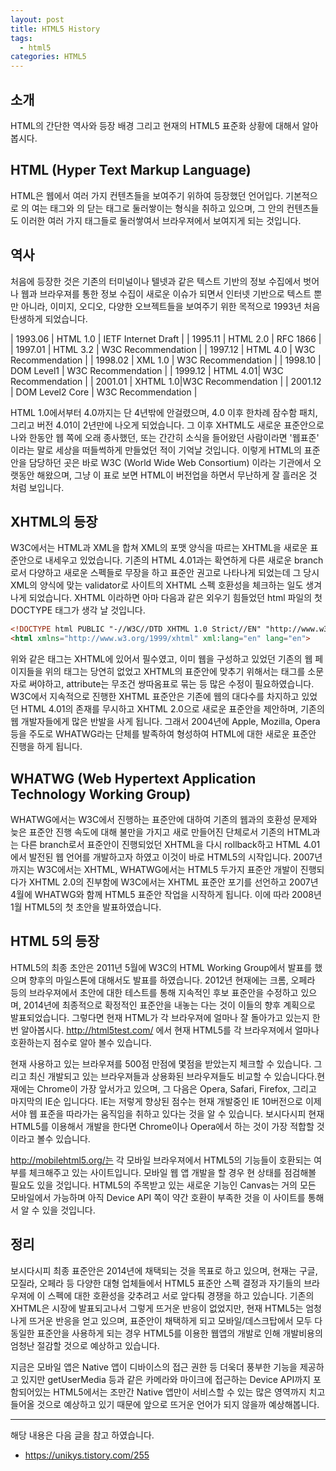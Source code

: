 ```yaml
---
layout: post
title: HTML5 History
tags:
  - html5
categories: HTML5
---
```


## 소개
HTML의 간단한 역사와 등장 배경 그리고 현재의 HTML5 표준화 상황에 대해서 알아봅시다.

## HTML (Hyper Text Markup Language)
HTML은 웹에서 여러 가지 컨텐츠들을 보여주기 위하여 등장했던 언어입다. 기본적으로 <html>의 여는 태그와 </html>의 닫는 태그로 둘러쌓이는 형식을 취하고 있으며, 그 안의 컨텐츠들도 이러한 여러 가지 태그들로 둘러쌓여서 브라우져에서 보여지게 되는 것입니다.

## 역사
처음에 등장한 것은 기존의 터미널이나 텔넷과 같은 텍스트 기반의 정보 수집에서 벗어나 웹과 브라우져를 통한 정보 수집이 새로운 이슈가 되면서 인터넷 기반으로 텍스트 뿐만 아니라, 이미지, 오디오, 다양한 오브젝트들을 보여주기 위한 목적으로 1993년 처음 탄생하게 되었습니다.

| 1993.06 | HTML 1.0 | IETF Internet Draft |
| 1995.11 | HTML 2.0 | RFC 1866 |
| 1997.01	| HTML 3.2 | W3C Recommendation |
| 1997.12 | HTML 4.0 | W3C Recommendation |
| 1998.02	| XML 1.0  | W3C Recommendation |
| 1998.10	| DOM Level1 | W3C Recommendation |
| 1999.12	| HTML 4.01| W3C Recommendation |
| 2001.01	| XHTML 1.0|W3C Recommendation |
| 2001.12	| DOM Level2 Core | W3C Recommendation |

HTML 1.0에서부터 4.0까지는 단 4년밖에 안걸렸으며, 4.0 이후 한차례 잠수함 패치, 그리고 버전 4.01이 2년만에 나오게 되었습니다. 그 이후 XHTML도 새로운 표준안으로 나와 한동안 웹 쪽에 오래 종사했던, 또는 간간히 소식을 들어왔던 사람이라면 '웹표준' 이라는 말로 세상을 떠들썩하게 만들었던 적이 기억날 것입니다. 이렇게 HTML의 표준안을 담당하던 곳은 바로 W3C (World Wide Web Consortium) 이라는 기관에서 오랫동안 해왔으며, 그냥 이 표로 보면 HTML이 버전업을 하면서 무난하게 잘 흘러온 것 처럼 보입니다.

## XHTML의 등장
W3C에서는 HTML과 XML을 합쳐 XML의 포맷 양식을 따르는 XHTML을 새로운 표준안으로 내세우고 있었습니다. 기존의 HTML 4.01과는 확연하게 다른 새로운 branch로서 다양하고 새로운 스펙들로 무장을 하고 표준안 권고로 나타나게 되었는데 그 당시 XML의 양식에 맞는 validator로 사이트의 XHTML 스펙 호환성을 체크하는 일도 생겨나게 되었습니다. XHTML 이라하면 아마 다음과 같은 외우기 힘들었던 html 파일의 첫 DOCTYPE 태그가 생각 날 것입니다.

```html
<!DOCTYPE html PUBLIC "-//W3C//DTD XHTML 1.0 Strict//EN" "http://www.w3.org/TR/xhtml1/DTD/xhtml1-strict.dtd">
<html xmlns="http://www.w3.org/1999/xhtml" xml:lang="en" lang="en">
```

위와 같은 태그는 XHTML에 있어서 필수였고, 이미 웹을 구성하고 있었던 기존의 웹 페이지들을 위의 태그는 당연히 없었고 XHTML의 표준안에 맞추기 위해서는 태그를 소문자로 써야하고, attribute는 무조건 쌍따옴표로 묶는 등 많은 수정이 필요하였습니다. W3C에서 지속적으로 진행한 XHTML 표준안은 기존에 웹의 대다수를 차지하고 있었던 HTML 4.01의 존재를 무시하고 XHTML 2.0으로 새로운 표준안을 제안하며, 기존의 웹 개발자들에게 많은 반발을 사게 됩니다. 그래서 2004년에 Apple, Mozilla, Opera 등을 주도로 WHATWG라는 단체를 발족하여 형성하여 HTML에 대한 새로운 표준안 진행을 하게 됩니다.

## WHATWG (Web Hypertext Application Technology Working Group)
WHATWG에서는 W3C에서 진행하는 표준안에 대하여 기존의 웹과의 호환성 문제와 늦은 표준안 진행 속도에 대해 불만을 가지고 새로 만들어진 단체로서 기존의 HTML과는 다른 branch로서 표준안이 진행되었던 XHTML을 다시 rollback하고 HTML 4.01에서 발전된 웹 언어를 개발하고자 하였고 이것이 바로 HTML5의 시작입니다. 2007년까지는 W3C에서는 XHTML, WHATWG에서는 HTML5 두가지 표준안 개발이 진행되다가 XHTML 2.0의 진부함에 W3C에서는 XHTML 표준안 포기를 선언하고 2007년 4월에 WHATWG와 함께 HTML5 표준안 작업을 시작하게 됩니다. 이에 따라 2008년 1월 HTML5의 첫 초안을 발표하였습니다.

## HTML 5의 등장
HTML5의 최종 초안은 2011년 5월에 W3C의 HTML Working Group에서 발표를 했으며 향후의 마일스톤에 대해서도 발표를 하였습니다. 2012년 현재에는 크롬, 오페라 등의 브라우져에서 초안에 대한 테스트를 통해 지속적인 후보 표준안을 수정하고 있으며, 2014년에 최종적으로 확정적인 표준안을 내놓는 다는 것이 이들의 향후 계획으로 발표되었습니다. 그렇다면 현재 HTML가 각 브라우져에 얼마나 잘 돌아가고 있는지 한번 알아봅시다. http://html5test.com/ 에서 현재 HTML5를 각 브라우져에서 얼마나 호환하는지 점수로 알아 볼수 있습니다.

현재 사용하고 있는 브라우져를 500점 만점에 몇점을 받았는지 체크할 수 있습니다. 그리고 최신 개발되고 있는 브라우져들과 상용화된 브라우져들도 비교할 수 있습니다다.현재에는 Chrome이 가장 앞서가고 있으며, 그 다음은 Opera, Safari, Firefox, 그리고 마지막의 IE순 입니다다. IE는 저렇게 향상된 점수는 현재 개발중인 IE 10버전으로 이제서야 웹 표준을 따라가는 움직임을 취하고 있다는 것을 알 수 있습니다. 보시다시피 현재 HTML5를 이용해서 개발을 한다면 Chrome이나 Opera에서 하는 것이 가장 적합할 것이라고 볼수 있습니다.

http://mobilehtml5.org/는 각 모바일 브라우져에서 HTML5의 기능들이 호환되는 여부를 체크해주고 있는 사이트입니다. 모바일 웹 앱 개발을 할 경우 현 상태를 점검해볼 필요도 있을 것입니다. HTML5의 주목받고 있는 새로운 기능인 Canvas는 거의 모든 모바일에서 가능하며 아직 Device API 쪽이 약간 호환이 부족한 것을 이 사이트를 통해서 알 수 있을 것입니다.


## 정리
보시다시피 최종 표준안은 2014년에 채택되는 것을 목표로 하고 있으며, 현재는 구글, 모질라, 오페라 등 다양한 대형 업체들에서 HTML5 표준안 스펙 결정과 자기들의 브라우져에 이 스펙에 대한 호환성을 갖추려고 서로 앞다퉈 경쟁을 하고 있습니다. 기존의 XHTML은 시장에 발표되고나서 그렇게 뜨거운 반응이 없었지만, 현재 HTML5는 엄청나게 뜨거운 반응을 얻고 있으며, 표준안이 채택하게 되고 모바일/데스크탑에서 모두 다 동일한 표준안을 사용하게 되는 경우 HTML5를 이용한 웹앱의 개발로 인해 개발비용의 엄청난 절감할 것으로 예상하고 있습니다.

지금은 모바일 앱은 Native 앱이 디바이스의 접근 권한 등 더욱더 풍부한 기능을 제공하고 있지만 getUserMedia 등과 같은 카메라와 마이크에 접근하는 Device API까지 포함되어있는 HTML5에서는 조만간 Native 앱만이 서비스할 수 있는 많은 영역까지 치고 들어올 것으로 예상하고 있기 때문에 앞으로 뜨거운 언어가 되지 않을까 예상해봅니다.




----
해당 내용은 다음 글을 참고 하였습니다.
- https://unikys.tistory.com/255